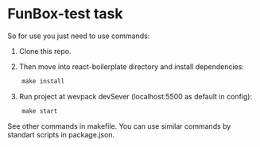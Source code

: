 # FunBox-test task

So for use you just need to use commands:

1. Clone this repo.

2. Then move into react-boilerplate directory and install dependencies:

```javascript
    make install
```

3. Run project at wevpack devSever (localhost:5500 as default in config):

```javascript
    make start
```

See other commands in makefile.
You can use similar commands by standart scripts in package.json.
